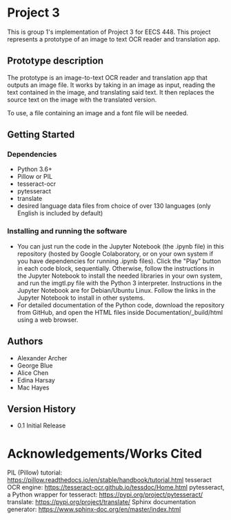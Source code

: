 # Project 3
This is group 1's implementation of Project 3 for EECS 448. This project represents a prototype of an image to text OCR reader and translation app. 

## Prototype description
The prototype is an image-to-text OCR reader and translation app that outputs an image file. It works by taking in an image as input, reading the text contained in the image,  and translating said text. It then replaces the source text on the image with the translated version. 

To use, a file containing an image and a font file will be needed. 

## Getting Started

### Dependencies
* Python 3.6+
* Pillow or PIL
* tesseract-ocr
* pytesseract
* translate
* desired language data files from choice of over 130 languages (only English is included by default)

### Installing and running the software
 * You can just run the code in the Jupyter Notebook (the .ipynb file) in this repository (hosted by Google Colaboratory, or on your own system if you have dependencies for running .ipynb files). Click the "Play" button in each code block, sequentially. Otherwise, follow the instructions in the Jupyter Notebook to install the needed libraries in your own system, and run the imgtl.py file with the Python 3 interpreter. Instructions in the Jupyter Notebook are for Debian/Ubuntu Linux. Follow the links in the Jupyter Notebook to install in other systems.
 * For detailed documentation of the Python code, download the repository from GitHub, and open the HTML files inside Documentation/\_build/html using a web browser. 
 
## Authors
* Alexander Archer
* George Blue
* Alice Chen
* Edina Harsay
* Mac Hayes

## Version History
* 0.1
  Initial Release

# Acknowledgements/Works Cited
PIL (Pillow) tutorial: https://pillow.readthedocs.io/en/stable/handbook/tutorial.html
tesseract OCR engine: https://tesseract-ocr.github.io/tessdoc/Home.html
pytesseract, a Python wrapper for tesseract: https://pypi.org/project/pytesseract/
translate: https://pypi.org/project/translate/
Sphinx documentation generator: https://www.sphinx-doc.org/en/master/index.html

